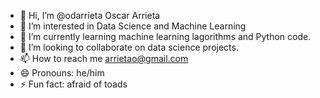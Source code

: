 - 👋 Hi, I’m @odarrieta Oscar Arrieta
- 👀 I’m interested in Data Science and Machine Learning
- 🌱 I’m currently learning machine learning lagorithms and Python code.
- 💞️ I’m looking to collaborate on data science projects.
- 📫 How to reach me arrietao@gmail.com
- 😄 Pronouns: he/him
- ⚡ Fun fact: afraid of toads

<!---
odarrieta/odarrieta is a ✨ special ✨ repository because its `README.md` (this file) appears on your GitHub profile.
You can click the Preview link to take a look at your changes.
--->
